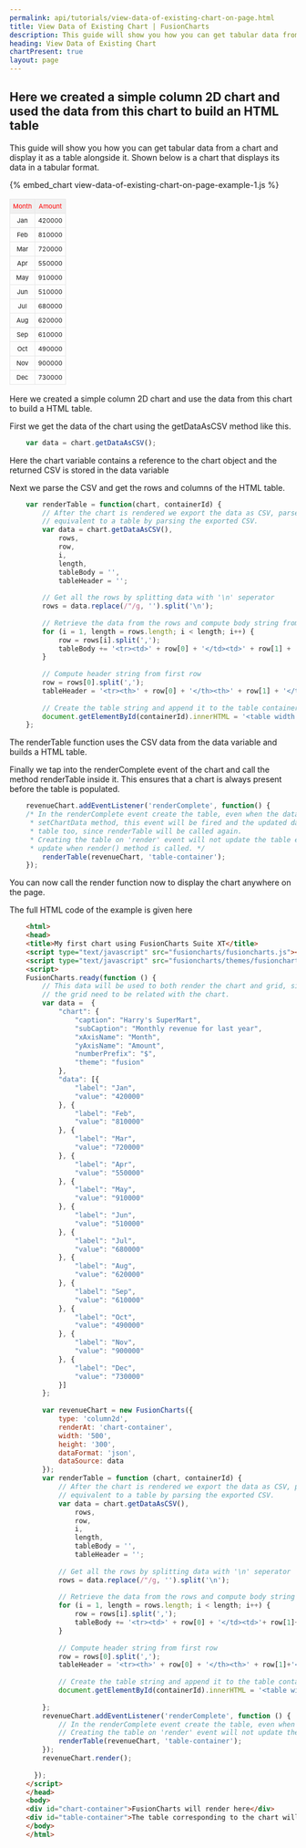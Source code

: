 ```yaml
---
permalink: api/tutorials/view-data-of-existing-chart-on-page.html
title: View Data of Existing Chart | FusionCharts
description: This guide will show you how you can get tabular data from a chart and display it as a table alongside it.
heading: View Data of Existing Chart
chartPresent: true
layout: page
---
```


## Here we created a simple column 2D chart and used the data from this chart to build an HTML table

This guide will show you how you can get tabular data from a chart and display it as a table alongside it. Shown below is a chart that displays its data in a tabular format.

{% embed_chart view-data-of-existing-chart-on-page-example-1.js %}

<table>
<tr><td style="padding:5px; text-align:center; border:1px solid #e7e7e7; background-color:#f0f0f0; font-size:11px; color:#ff0000">Month</td><td style="padding:5px; text-align:center; border:1px solid #e7e7e7; background-color:#f0f0f0; font-size:11px; color:#ff0000">Amount
</td></tr><tr><td style="padding:5px; text-align:center; border:1px solid #e7e7e7; background-color:##F5F5F5; font-size:11px;">Jan</td><td style="padding:5px; text-align:center; border:1px solid #e7e7e7; background-color:##F5F5F5; font-size:11px;">420000
</td></tr><tr><td style="padding:5px; text-align:center; border:1px solid #e7e7e7; background-color:##F5F5F5; font-size:11px;">Feb</td><td style="padding:5px; text-align:center; border:1px solid #e7e7e7; background-color:##F5F5F5; font-size:11px;">810000
</td></tr><tr><td style="padding:5px; text-align:center; border:1px solid #e7e7e7; background-color:##F5F5F5; font-size:11px;">Mar</td><td style="padding:5px; text-align:center; border:1px solid #e7e7e7; background-color:##F5F5F5; font-size:11px;">720000
</td></tr><tr><td style="padding:5px; text-align:center; border:1px solid #e7e7e7; background-color:##F5F5F5; font-size:11px;">Apr</td><td style="padding:5px; text-align:center; border:1px solid #e7e7e7; background-color:##F5F5F5; font-size:11px;">550000
</td></tr><tr><td style="padding:5px; text-align:center; border:1px solid #e7e7e7; background-color:##F5F5F5; font-size:11px;">May</td><td style="padding:5px; text-align:center; border:1px solid #e7e7e7; background-color:##F5F5F5; font-size:11px;">910000
</td></tr><tr><td style="padding:5px; text-align:center; border:1px solid #e7e7e7; background-color:##F5F5F5; font-size:11px;">Jun</td><td style="padding:5px; text-align:center; border:1px solid #e7e7e7; background-color:##F5F5F5; font-size:11px;">510000
</td></tr><tr><td style="padding:5px; text-align:center; border:1px solid #e7e7e7; background-color:##F5F5F5; font-size:11px;">Jul</td><td style="padding:5px; text-align:center; border:1px solid #e7e7e7; background-color:##F5F5F5; font-size:11px;">680000
</td></tr><tr><td style="padding:5px; text-align:center; border:1px solid #e7e7e7; background-color:##F5F5F5; font-size:11px;">Aug</td><td style="padding:5px; text-align:center; border:1px solid #e7e7e7; background-color:##F5F5F5; font-size:11px;">620000
</td></tr><tr><td style="padding:5px; text-align:center; border:1px solid #e7e7e7; background-color:##F5F5F5; font-size:11px;">Sep</td><td style="padding:5px; text-align:center; border:1px solid #e7e7e7; background-color:##F5F5F5; font-size:11px;">610000
</td></tr><tr><td style="padding:5px; text-align:center; border:1px solid #e7e7e7; background-color:##F5F5F5; font-size:11px;">Oct</td><td style="padding:5px; text-align:center; border:1px solid #e7e7e7; background-color:##F5F5F5; font-size:11px;">490000
</td></tr><tr><td style="padding:5px; text-align:center; border:1px solid #e7e7e7; background-color:##F5F5F5; font-size:11px;">Nov</td><td style="padding:5px; text-align:center; border:1px solid #e7e7e7; background-color:##F5F5F5; font-size:11px;">900000
</td></tr><tr><td style="padding:5px; text-align:center; border:1px solid #e7e7e7; background-color:##F5F5F5; font-size:11px;">Dec</td><td style="padding:5px; text-align:center; border:1px solid #e7e7e7; background-color:##F5F5F5; font-size:11px;">730000</td></tr>
</table>


Here we created a simple column 2D chart and use the data from this chart to build a HTML table.

First we get the data of the chart using the getDataAsCSV method like this.

```javascript
	var data = chart.getDataAsCSV(); 
```

Here the chart variable contains a reference to the chart object and the returned CSV is stored in the data variable

Next we parse the CSV and get the rows and columns of the HTML table.


```javascript
	var renderTable = function(chart, containerId) {
	    // After the chart is rendered we export the data as CSV, parse it and then create a markup
	    // equivalent to a table by parsing the exported CSV.
	    var data = chart.getDataAsCSV(),
	        rows,
	        row,
	        i,
	        length,
	        tableBody = '',
	        tableHeader = '';
	 
	    // Get all the rows by splitting data with '\n' seperator
	    rows = data.replace(/"/g, '').split('\n');
	 
	    // Retrieve the data from the rows and compute body string from the data rows
	    for (i = 1, length = rows.length; i < length; i++) {
	        row = rows[i].split(',');
	        tableBody += '<tr><td>' + row[0] + '</td><td>' + row[1] + '</td></tr>';
	    }
	 
	    // Compute header string from first row
	    row = rows[0].split(',');
	    tableHeader = '<tr><th>' + row[0] + '</th><th>' + row[1] + '</th></tr>';
	 
	    // Create the table string and append it to the table container
	    document.getElementById(containerId).innerHTML = '<table width ="500px;"><tbody>' + tableHeader + tableBody + '</tbody</table>';
	};
```


The renderTable function uses the CSV data from the data variable and builds a HTML table.

Finally we tap into the renderComplete event of the chart and call the method renderTable inside it. This ensures that a chart is always present before the table is populated.


```javascript
	revenueChart.addEventListener('renderComplete', function() {
    /* In the renderComplete event create the table, even when the data is updated by calling
     * setChartData method, this event will be fired and the updated data will reflect in the
     * table too, since renderTable will be called again.
     * Creating the table on 'render' event will not update the table everytime, it will only
     * update when render() method is called. */
	    renderTable(revenueChart, 'table-container');
	});
```


You can now call the render function now to display the chart anywhere on the page.

The full HTML code of the example is given here


```html
	<html>
	<head>
	<title>My first chart using FusionCharts Suite XT</title>
	<script type="text/javascript" src="fusioncharts/fusioncharts.js"></script>
	<script type="text/javascript" src="fusioncharts/themes/fusioncharts.theme.fusion.js"></script>
	<script>
	FusionCharts.ready(function () {
	    // This data will be used to both render the chart and grid, since
	    // the grid need to be related with the chart.
	    var data =  {
	        "chart": {
	            "caption": "Harry's SuperMart",
	            "subCaption": "Monthly revenue for last year",
	            "xAxisName": "Month",
	            "yAxisName": "Amount",
	            "numberPrefix": "$",
	            "theme": "fusion"
	        },
	        "data": [{
	            "label": "Jan",
	            "value": "420000"
	        }, {
	            "label": "Feb",
	            "value": "810000"
	        }, {
	            "label": "Mar",
	            "value": "720000"
	        }, {
	            "label": "Apr",
	            "value": "550000"
	        }, {
	            "label": "May",
	            "value": "910000"
	        }, {
	            "label": "Jun",
	            "value": "510000"
	        }, {
	            "label": "Jul",
	            "value": "680000"
	        }, {
	            "label": "Aug",
	            "value": "620000"
	        }, {
	            "label": "Sep",
	            "value": "610000"
	        }, {
	            "label": "Oct",
	            "value": "490000"
	        }, {
	            "label": "Nov",
	            "value": "900000"
	        }, {
	            "label": "Dec",
	            "value": "730000"
	        }]
	    };
	 
	    var revenueChart = new FusionCharts({
	        type: 'column2d',
	        renderAt: 'chart-container',
	        width: '500',
	        height: '300',
	        dataFormat: 'json',
	        dataSource: data
	    });
	    var renderTable = function (chart, containerId) {
	        // After the chart is rendered we export the data as CSV, parse it and then create a markup
	        // equivalent to a table by parsing the exported CSV.
	        var data = chart.getDataAsCSV(),
	            rows,
	            row,
	            i,
	            length,
	            tableBody = '',
	            tableHeader = '';
	 
	        // Get all the rows by splitting data with '\n' seperator
	        rows = data.replace(/"/g, '').split('\n');
	 
	        // Retrieve the data from the rows and compute body string from the data rows
	        for (i = 1, length = rows.length; i < length; i++) {
	            row = rows[i].split(',');
	            tableBody += '<tr><td>' + row[0] + '</td><td>'+ row[1]+'</td></tr>' ;
	        }
	 
	        // Compute header string from first row
	        row = rows[0].split(',');
	        tableHeader = '<tr><th>' + row[0] + '</th><th>' + row[1]+'</th></tr>' ;
	 
	        // Create the table string and append it to the table container
	        document.getElementById(containerId).innerHTML = '<table width ="500px;"><tbody>'+tableHeader+tableBody+'</tbody</table>';
	 
	    };
	    revenueChart.addEventListener('renderComplete', function () {
	        // In the renderComplete event create the table, even when the data is updated by calling setChartData method, this event will be fired and the updated data will reflect in the table too, since renderTable will be called again.
	        // Creating the table on 'render' event will not update the table everytime, it will only update when render() method is called.
	        renderTable(revenueChart, 'table-container');
	    });
	    revenueChart.render();
	 
	  });
	</script>
	</head>
	<body>
	<div id="chart-container">FusionCharts will render here</div>
	<div id="table-container">The table corresponding to the chart will render here</div>
	</body>
	</html>
```

